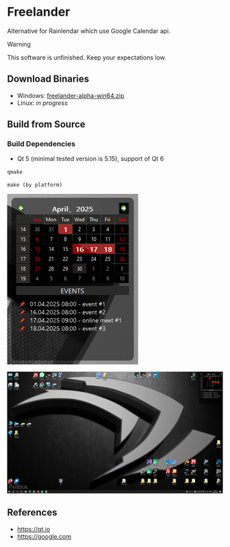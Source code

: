 # Freelander 

Alternative for Rainlendar which use Google Calendar api.

> [!WARNING]
> This software is unfinished. Keep your expectations low.


## Download Binaries

- Windows: [freelander-alpha-win64.zip](https://github.com/freelander-alpha2-win64.zip)
- Linux: *in progress*

## Build from Source

### Build Dependencies

- Qt 5 (minimal tested version is 5.15), support of Qt 6

```
qmake
```
```
make (by platform)
```

![Image](https://github.com/pavelkral/Freelander/raw/main/media/freelander1.png)

![Image](https://github.com/pavelkral/Freelander/raw/main/media/freelander2.png)


## References

- https://qt.io
- https://google.com

